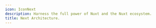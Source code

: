 ```yaml
---
icon: IconNext
description: Harness the full power of Nuxt and the Nuxt ecosystem.
title: Next Architecture.
---
```

